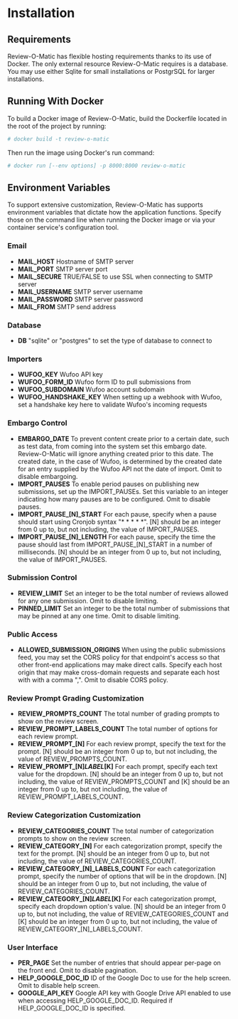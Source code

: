 # Installation

## Requirements

Review-O-Matic has flexible hosting requirements thanks to its use of Docker. The only external resource Review-O-Matic requires is a database. You may use either Sqlite for small installations or PostgrSQL for larger installations.

## Running With Docker

To build a Docker image of Review-O-Matic, build the Dockerfile located in the root of the project by running:

```bash
# docker build -t review-o-matic
```

Then run the image using Docker's run command:

```bash
# docker run [--env options] -p 8000:8000 review-o-matic
```

## Environment Variables

To support extensive customization, Review-O-Matic has supports environment variables that dictate how the application functions. Specify those on the command line when running the Docker image or via your container service's configuration tool.

### Email

* **MAIL_HOST** Hostname of SMTP server
* **MAIL_PORT** SMTP server port
* **MAIL_SECURE** TRUE/FALSE to use SSL when connecting to SMTP server
* **MAIL_USERNAME** SMTP server username
* **MAIL_PASSWORD** SMTP server password
* **MAIL_FROM** SMTP send address

### Database

* **DB** "sqlite" or "postgres" to set the type of database to connect to

### Importers

* **WUFOO_KEY** Wufoo API key
* **WUFOO_FORM_ID** Wufoo form ID to pull submissions from
* **WUFOO_SUBDOMAIN** Wufoo account subdomain
* **WUFOO_HANDSHAKE_KEY** When setting up a webhook with Wufoo, set a handshake key here to validate Wufoo's incoming requests

### Embargo Control

* **EMBARGO_DATE** To prevent content create prior to a certain date, such as test data, from coming into the system set this embargo date. Review-O-Matic will ignore anything created prior to this date. The created date, in the case of Wufoo, is determined by the created date for an entry supplied by the Wufoo API not the date of import.  Omit to disable embargoing.
* **IMPORT_PAUSES** To enable period pauses on publishing new submissions, set up the IMPORT_PAUSEs. Set this variable to an integer indicating how many pauses are to be configured. Omit to disable pauses.
* **IMPORT_PAUSE_[N]_START** For each pause, specify when a pause should start using Cronjob syntax "\* \* \* \* \*". [N] should be an integer from 0 up to, but not including, the value of IMPORT_PAUSES.
* **IMPORT_PAUSE_[N]_LENGTH** For each pause, specify the time the pause should last from IMPORT\_PAUSE\_[N]\_START in a number of milliseconds. [N] should be an integer from 0 up to, but not including, the value of IMPORT_PAUSES.

### Submission Control

* **REVIEW_LIMIT** Set an integer to be the total number of reviews allowed for any one submission. Omit to disable limiting.
* **PINNED_LIMIT** Set an integer to be the total number of submissions that may be pinned at any one time. Omit to disable limiting.

### Public Access

* **ALLOWED_SUBMISSION_ORIGINS** When using the public submissions feed, you may set the CORS policy for that endpoint's access so that other front-end applications may make direct calls. Specify each host origin that may make cross-domain requests and separate each host with with a comma ",".  Omit to disable CORS policy.

### Review Prompt Grading Customization

* **REVIEW_PROMPTS_COUNT** The total number of grading prompts to show on the review screen.
* **REVIEW_PROMPT_LABELS_COUNT** The total number of options for each review prompt.
* **REVIEW_PROMPT_[N]** For each review prompt, specify the text for the prompt. [N] should be an integer from 0 up to, but not including, the value of REVIEW_PROMPTS_COUNT.
* **REVIEW_PROMPT_[N]_LABEL_[K]** For each prompt, specify each text value for the dropdown. [N] should be an integer from 0 up to, but not including, the value of REVIEW_PROMPTS_COUNT and [K] should be an integer from 0 up to, but not including, the value of REVIEW_PROMPT_LABELS_COUNT.

### Review Categorization Customization

* **REVIEW_CATEGORIES_COUNT** The total number of categorization prompts to show on the review screen.
* **REVIEW_CATEGORY_[N]** For each categorization prompt, specify the text for the prompt. [N] should be an integer from 0 up to, but not including, the value of REVIEW_CATEGORIES_COUNT.
* **REVIEW_CATEGORY_[N]_LABELS_COUNT**  For each categorization prompt, specify the number of options that will be in the dropdown. [N] should be an integer from 0 up to, but not including, the value of REVIEW_CATEGORIES_COUNT.
* **REVIEW_CATEGORY_[N]_LABEL_[K]** For each categorization prompt, specify each dropdown option's value.  [N] should be an integer from 0 up to, but not including, the value of REVIEW_CATEGORIES_COUNT and [K] should be an integer from 0 up to, but not including, the value of REVIEW_CATEGORY_[N]\_LABELS_COUNT.

### User Interface

* **PER_PAGE** Set the number of entries that should appear per-page on the front end. Omit to disable pagination.
* **HELP_GOOGLE_DOC_ID** ID of the Google Doc to use for the help screen. Omit to disable help screen.
* **GOOGLE_API_KEY** Google API key with Google Drive API enabled to use when accessing HELP_GOOGLE_DOC_ID. Required if HELP_GOOGLE_DOC_ID is specified.
